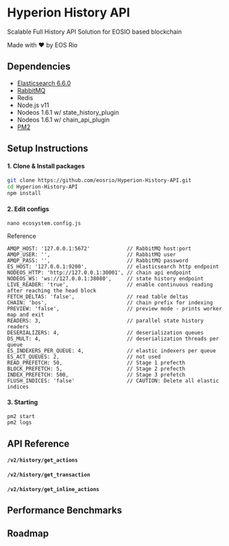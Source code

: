 # Hyperion History API
Scalable Full History API Solution for EOSIO based blockchain

Made with ♥ by EOS Rio

## Dependencies

 - [Elasticsearch 6.6.0](https://www.elastic.co/downloads/elasticsearch#ga-release)
 - [RabbitMQ](https://www.rabbitmq.com/install-debian.html)
 - Redis
 - Node.js v11
 - Nodeos 1.6.1 w/ state_history_plugin
 - Nodeos 1.6.1 w/ chain_api_plugin
 - [PM2](https://pm2.io/doc/en/runtime/quick-start)
 
## Setup Instructions

#### 1. Clone & Install packages
```bash
git clone https://github.com/eosrio/Hyperion-History-API.git
cd Hyperion-History-API
npm install
```

#### 2. Edit configs
`nano ecosystem.config.js`

Reference
```
AMQP_HOST: '127.0.0.1:5672'            // RabbitMQ host:port
AMQP_USER: '',                         // RabbitMQ user
AMQP_PASS: '',                         // RabbitMQ password
ES_HOST: '127.0.0.1:9200',             // elasticsearch http endpoint
NODEOS_HTTP: 'http://127.0.0.1:30001', // chain api endpoint
NODEOS_WS: 'ws://127.0.0.1:38080',     // state history endpoint
LIVE_READER: 'true',                   // enable continuous reading after reaching the head block
FETCH_DELTAS: 'false',                 // read table deltas
CHAIN: 'bos',                          // chain prefix for indexing
PREVIEW: 'false',                      // preview mode - prints worker map and exit
READERS: 3,                            // parallel state history readers
DESERIALIZERS: 4,                      // deserialization queues
DS_MULT: 4,                            // deserialization threads per queue
ES_INDEXERS_PER_QUEUE: 4,              // elastic indexers per queue
ES_ACT_QUEUES: 2,                      // not used
READ_PREFETCH: 50,                     // Stage 1 prefecth
BLOCK_PREFETCH: 5,                     // Stage 2 prefecth
INDEX_PREFETCH: 500,                   // Stage 3 prefetch
FLUSH_INDICES: 'false'                 // CAUTION: Delete all elastic indices
```
 
 #### 3. Starting
 
 ```
 pm2 start
 pm2 logs
 ```
 
 
## API Reference
 
#### `/v2/history/get_actions`
 
#### `/v2/history/get_transaction`

#### `/v2/history/get_inline_actions`
 
## Performance Benchmarks

## Roadmap
